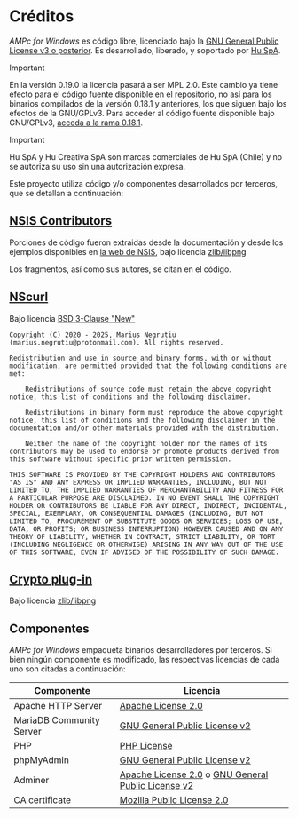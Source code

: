 # Créditos
_AMPc for Windows_ es código libre, licenciado bajo la [GNU General Public License v3 o posterior](https://www.gnu.org/licenses/gpl-3.0.txt). Es desarrollado, liberado, y soportado por [Hu SpA](https://hucreativa.cl/).

> [!IMPORTANT]
> En la versión 0.19.0 la licencia pasará a ser MPL 2.0. Este cambio ya tiene efecto para el código fuente disponible en el repositorio, no así para los binarios compilados de la versión 0.18.1 y anteriores, los que siguen bajo los efectos de la GNU/GPLv3.
> Para acceder al código fuente disponible bajo GNU/GPLv3, [acceda a la rama 0.18.1](https://github.com/hucrea/AMPc/tree/0.18.1).

> [!IMPORTANT]
> Hu SpA y Hu Creativa SpA son marcas comerciales de Hu SpA (Chile) y no se autoriza su uso sin una autorización expresa.

Este proyecto utiliza código y/o componentes desarrollados por terceros, que se detallan a continuación:

## [NSIS Contributors](https://nsis.sourceforge.io/Developer_Center)
Porciones de código fueron extraidas desde la documentación y desde los ejemplos disponibles en [la web de NSIS](https://nsis.sourceforge.io/), bajo licencia [zlib/libpng](https://nsis.sourceforge.io/License)

Los fragmentos, así como sus autores, se citan en el código.

## [NScurl](https://github.com/negrutiu/nsis-nscurl/)
Bajo licencia [BSD 3-Clause "New"](https://github.com/negrutiu/nsis-nscurl/blob/master/LICENSE.md)

```
Copyright (C) 2020 - 2025, Marius Negrutiu (marius.negrutiu@protonmail.com). All rights reserved.

Redistribution and use in source and binary forms, with or without modification, are permitted provided that the following conditions are met:

    Redistributions of source code must retain the above copyright notice, this list of conditions and the following disclaimer.

    Redistributions in binary form must reproduce the above copyright notice, this list of conditions and the following disclaimer in the documentation and/or other materials provided with the distribution.

    Neither the name of the copyright holder nor the names of its contributors may be used to endorse or promote products derived from this software without specific prior written permission.

THIS SOFTWARE IS PROVIDED BY THE COPYRIGHT HOLDERS AND CONTRIBUTORS "AS IS" AND ANY EXPRESS OR IMPLIED WARRANTIES, INCLUDING, BUT NOT LIMITED TO, THE IMPLIED WARRANTIES OF MERCHANTABILITY AND FITNESS FOR A PARTICULAR PURPOSE ARE DISCLAIMED. IN NO EVENT SHALL THE COPYRIGHT HOLDER OR CONTRIBUTORS BE LIABLE FOR ANY DIRECT, INDIRECT, INCIDENTAL, SPECIAL, EXEMPLARY, OR CONSEQUENTIAL DAMAGES (INCLUDING, BUT NOT LIMITED TO, PROCUREMENT OF SUBSTITUTE GOODS OR SERVICES; LOSS OF USE, DATA, OR PROFITS; OR BUSINESS INTERRUPTION) HOWEVER CAUSED AND ON ANY THEORY OF LIABILITY, WHETHER IN CONTRACT, STRICT LIABILITY, OR TORT (INCLUDING NEGLIGENCE OR OTHERWISE) ARISING IN ANY WAY OUT OF THE USE OF THIS SOFTWARE, EVEN IF ADVISED OF THE POSSIBILITY OF SUCH DAMAGE.
```

## [Crypto plug-in](https://nsis.sourceforge.io/Crypto_plug-in)
Bajo licencia [zlib/libpng](https://nsis.sourceforge.io/License)

## Componentes
_AMPc for Windows_ empaqueta binarios desarrolladores por terceros. Si bien ningún componente es modificado, las respectivas licencias de cada uno son citadas a continuación:

| Componente | Licencia |
|---|---|
| Apache HTTP Server | [Apache License 2.0](https://www.apache.org/licenses/LICENSE-2.0.txt) |
| MariaDB Community Server | [GNU General Public License v2](https://www.gnu.org/licenses/old-licenses/gpl-2.0.txt) |
| PHP | [PHP License](https://www.php.net/license/3_01.txt) |
| phpMyAdmin | [GNU General Public License v2](https://www.gnu.org/licenses/old-licenses/gpl-2.0.txt) |
| Adminer | [Apache License 2.0](https://www.apache.org/licenses/LICENSE-2.0.txt) o [GNU General Public License v2](https://www.gnu.org/licenses/old-licenses/gpl-2.0.txt) |
| CA certificate | [Mozilla Public License 2.0](https://www.mozilla.org/en-US/MPL/2.0/) |